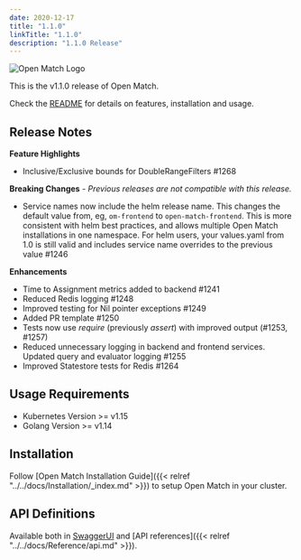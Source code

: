 ```yaml
---
date: 2020-12-17
title: "1.1.0"
linkTitle: "1.1.0"
description: "1.1.0 Release"
---
```


![Open Match Logo](../../../../../images/logo-with-name.png)

This is the v1.1.0 release of Open Match.

Check the [README](https://github.com/googleforgames/open-match/tree/release-1.1) for details on features, installation and usage.

## Release Notes

**Feature Highlights**

 * Inclusive/Exclusive bounds for DoubleRangeFilters #1268

**Breaking Changes** - _Previous releases are not compatible with this release._

 * Service names now include the helm release name.  This changes the default value from, eg, `om-frontend` to `open-match-frontend`.  This is more consistent with helm best practices, and allows multiple Open Match installations in one namespace.  For helm users,  your values.yaml from 1.0 is still valid and includes service name overrides to the previous value #1246 

**Enhancements**

* Time to Assignment metrics added to backend #1241 
* Reduced Redis logging #1248 
* Improved testing for Nil pointer exceptions #1249
* Added PR template #1250  
* Tests now use _require_ (previously _assert_) with improved output (#1253, #1257)
* Reduced unnecessary logging in backend and frontend services. Updated query and evaluator logging #1255
* Improved Statestore tests for Redis #1264 

## Usage Requirements

* Kubernetes Version >= v1.15
* Golang Version >= v1.14

## Installation

Follow [Open Match Installation Guide]({{< relref "../../docs/Installation/_index.md" >}}) to setup Open Match in your cluster.

## API Definitions

Available both in [SwaggerUI](https://open-match.dev/site/swaggerui/index.html) and [API references]({{< relref "../../docs/Reference/api.md" >}}).
